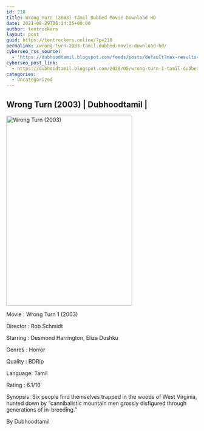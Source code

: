 ```yaml
---
id: 218
title: Wrong Turn (2003) Tamil Dubbed Movie Download HD
date: 2021-08-29T06:14:25+00:00
author: tentrockers
layout: post
guid: https://tentrockers.online/?p=218
permalink: /wrong-turn-2003-tamil-dubbed-movie-download-hd/
cyberseo_rss_source:
  - 'https://dubhoodtamil.blogspot.com/feeds/posts/default?max-results=150&start-index=301'
cyberseo_post_link:
  - https://dubhoodtamil.blogspot.com/2020/05/wrong-turn-1-tamil-dubbed-download.html
categories:
  - Uncategorized
---
```

<div dir="ltr" trbidi="on" readability="13.16">
  <h2>
    <span>Wrong Turn (2003) | Dubhoodtamil |</span>
  </h2>
  
  <div>
    <span><a href="https://oncehelp.com/Wrong-turn" target="_blank" rel="noopener"><span id="goog_386907598"></span><span id="goog_386907599"></span><img loading="lazy" alt="Wrong Turn (2003)" height="500" src="https://m.media-amazon.com/images/M/MV5BNDMwM2VlOTgtMWFlZC00NjJkLTk5ZjQtYWUzMmQ5MTQ4YzA2XkEyXkFqcGdeQXVyNTk1ODg5ODA@._V1_.jpg" width="331" /></a></span>
  </div>
  
  <p>
    Movie<span> </span>:<span> </span>Wrong Turn 1 (2003)
  </p>
  
  <p>
    Director<span> </span>:<span> </span>Rob Schmidt
  </p>
  
  <p>
    Starring<span> </span>:<span> </span>Desmond Harrington, Eliza Dushku
  </p>
  
  <p>
    Genres<span> </span>:<span> </span>Horror
  </p>
  
  <p>
    Quality<span> </span>:<span> </span>BDRip
  </p>
  
  <p>
    Language:<span> </span>Tamil
  </p>
  
  <p>
    Rating<span> </span>:<span> </span>6.1/10
  </p>
  
  <p>
    Synopsis: Six people find themselves trapped in the woods of West Virginia, hunted down by &#8220;cannibalistic mountain men grossly disfigured through generations of in-breeding.&#8221;
  </p>
  
  <p>
    By Dubhoodtamil
  </p>
</div>